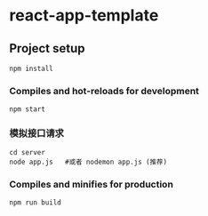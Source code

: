 # react-app-template

## Project setup
```
npm install
```

### Compiles and hot-reloads for development
```
npm start
```

### 模拟接口请求
```
cd server
node app.js   #或者 nodemon app.js (推荐)
```

### Compiles and minifies for production
```
npm run build
```





